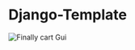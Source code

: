 # Django-Template  




![Finally cart Gui](https://user-images.githubusercontent.com/59916393/90339327-b0956980-e00d-11ea-9c1f-0957556bd751.JPG)
